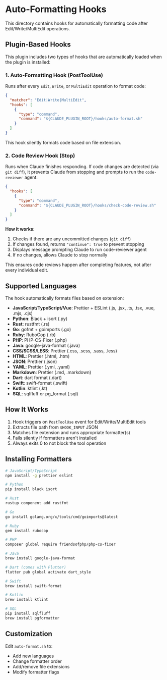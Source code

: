# Auto-Formatting Hooks

This directory contains hooks for automatically formatting code after Edit/Write/MultiEdit operations.

## Plugin-Based Hooks

This plugin includes two types of hooks that are automatically loaded when the plugin is installed:

### 1. Auto-Formatting Hook (PostToolUse)

Runs after every `Edit`, `Write`, or `MultiEdit` operation to format code:

```json
{
  "matcher": "Edit|Write|MultiEdit",
  "hooks": [
    {
      "type": "command",
      "command": "${CLAUDE_PLUGIN_ROOT}/hooks/auto-format.sh"
    }
  ]
}
```

This hook silently formats code based on file extension.

### 2. Code Review Hook (Stop)

Runs when Claude finishes responding. If code changes are detected (via `git diff`), it prevents Claude from stopping and prompts to run the `code-reviewer` agent:

```json
{
  "hooks": [
    {
      "type": "command",
      "command": "${CLAUDE_PLUGIN_ROOT}/hooks/check-code-review.sh"
    }
  ]
}
```

**How it works:**
1. Checks if there are any uncommitted changes (`git diff`)
2. If changes found, returns `"continue": true` to prevent stopping
3. Displays message prompting Claude to run code-reviewer agent
4. If no changes, allows Claude to stop normally

This ensures code reviews happen after completing features, not after every individual edit.

## Supported Languages

The hook automatically formats files based on extension:

- **JavaScript/TypeScript/Vue**: Prettier + ESLint (.js, .jsx, .ts, .tsx, .vue, .mjs, .cjs)
- **Python**: Black + isort (.py)
- **Rust**: rustfmt (.rs)
- **Go**: gofmt + goimports (.go)
- **Ruby**: RuboCop (.rb)
- **PHP**: PHP-CS-Fixer (.php)
- **Java**: google-java-format (.java)
- **CSS/SCSS/LESS**: Prettier (.css, .scss, .sass, .less)
- **HTML**: Prettier (.html, .htm)
- **JSON**: Prettier (.json)
- **YAML**: Prettier (.yml, .yaml)
- **Markdown**: Prettier (.md, .markdown)
- **Dart**: dart format (.dart)
- **Swift**: swift-format (.swift)
- **Kotlin**: ktlint (.kt)
- **SQL**: sqlfluff or pg_format (.sql)

## How It Works

1. Hook triggers on `PostToolUse` event for Edit/Write/MultiEdit tools
2. Extracts file path from `$HOOK_INPUT` JSON
3. Matches file extension and runs appropriate formatter(s)
4. Fails silently if formatters aren't installed
5. Always exits 0 to not block the tool operation

## Installing Formatters

```bash
# JavaScript/TypeScript
npm install -g prettier eslint

# Python
pip install black isort

# Rust
rustup component add rustfmt

# Go
go install golang.org/x/tools/cmd/goimports@latest

# Ruby
gem install rubocop

# PHP
composer global require friendsofphp/php-cs-fixer

# Java
brew install google-java-format

# Dart (comes with Flutter)
flutter pub global activate dart_style

# Swift
brew install swift-format

# Kotlin
brew install ktlint

# SQL
pip install sqlfluff
brew install pgformatter
```

## Customization

Edit `auto-format.sh` to:
- Add new languages
- Change formatter order
- Add/remove file extensions
- Modify formatter flags

